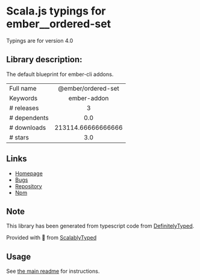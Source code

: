 
# Scala.js typings for ember__ordered-set

Typings are for version 4.0

## Library description:
The default blueprint for ember-cli addons.

|                    |                 |
| ------------------ | :-------------: |
| Full name          | @ember/ordered-set |
| Keywords           | ember-addon |
| # releases         | 3 |
| # dependents       | 0.0 |
| # downloads        | 213114.66666666666 |
| # stars            | 3.0 |

## Links
- [Homepage](https://github.com/emberjs/ember-ordered-set#readme)
- [Bugs](https://github.com/emberjs/ember-ordered-set/issues)
- [Repository](https://github.com/emberjs/ember-ordered-set)
- [Npm](https://www.npmjs.com/package/%40ember%2Fordered-set)
    


## Note
This library has been generated from typescript code from [DefinitelyTyped](https://definitelytyped.org).

Provided with :purple_heart: from [ScalablyTyped](https://github.com/oyvindberg/ScalablyTyped)

## Usage
See [the main readme](../../readme.md) for instructions.


